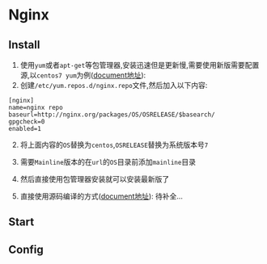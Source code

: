 # Nginx
## Install
1. 使用`yum`或者`apt-get`等包管理器,安装迅速但是更新慢,需要使用新版需要配置源,以`centos7 yum`为例([document地址](http://nginx.org/en/linux_packages.html)):
  1. 创建`/etc/yum.repos.d/nginx.repo`文件,然后加入以下内容:
  ```
  [nginx]
  name=nginx repo
  baseurl=http://nginx.org/packages/OS/OSRELEASE/$basearch/
  gpgcheck=0
  enabled=1
  ```
  2. 将上面内容的`OS`替换为`centos`,`OSRELEASE`替换为系统版本号`7`
  3. 需要`Mainline`版本的在`url`的`OS`目录前添加`mainline`目录
  4. 然后直接使用包管理器安装就可以安装最新版了

2. 直接使用源码编译的方式([document地址](http://nginx.org/en/docs/configure.html)):
  待补全...
  
## Start

## Config